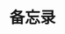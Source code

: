 ---
pageLayout: home
title: 备忘录
permalink: /memo/
config:
  -
    type: doc-hero
    hero:
      name: YOYOMemo
      tagline: 日常开发中常用的技术和工具。
      image: https://oss.yoake.cc/yoyopics/assets/fluent-color--document-folder-24.svg
  -
    type: features
    features:
      -
        title: Node.js, NPM & NVM
        icon: logos:nodejs-icon
        details: Node.js开箱、NPM换源、NVM命令
        link: ./nodejs.md
---